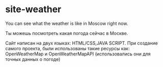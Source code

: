 # site-weather
You can see what the weather is like in Moscow right now.


Ты можешь посмотреть какая погода сейчас в Москве.


Сайт написан на двух языках: HTML/CSS,JAVA SCRIPT.
При создание самого проекта, были использованы такие ресурсы как: OpenWeatherMap и OpenWeatherMapAPI (использовались они для точных данных о погоде)
